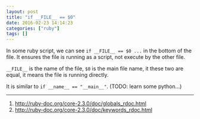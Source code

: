 ```yaml
---
layout: post
title: "if __FILE__ == $0"
date: 2016-02-23 14:14:23
categories: ["ruby"]
tags: []
---
```


In some ruby script, we can see `if __FILE__ == $0 ...` in the bottom of the file.
It ensures the file is running as a script, not execute by the other file.

`__FILE__` is the name of the file, `$0` is the main file name, it these two are
equal, it means the file is running directly.

It is similar to `if __name__ == "__main__"`. (TODO: learn some python...)

---

1. http://ruby-doc.org/core-2.3.0/doc/globals_rdoc.html
2. http://ruby-doc.org/core-2.3.0/doc/keywords_rdoc.html
